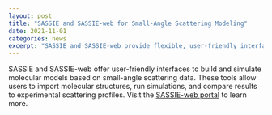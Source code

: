 ```yaml
---
layout: post
title: "SASSIE and SASSIE-web for Small-Angle Scattering Modeling"
date: 2021-11-01
categories: news
excerpt: "SASSIE and SASSIE-web provide flexible, user-friendly interfaces for SAS modeling."
---
```


SASSIE and SASSIE-web offer user-friendly interfaces to build and simulate molecular models based on small-angle scattering data. These tools allow users to import molecular structures, run simulations, and compare results to experimental scattering profiles. Visit the [SASSIE-web portal](https://sassie-web.chem.utk.edu/) to learn more.
